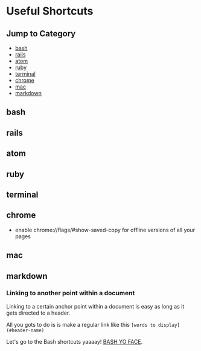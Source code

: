 # Useful Shortcuts


## Jump to Category

- [bash](#bash)
- [rails](#rails)
- [atom](#atom)
- [ruby](#ruby)
- [terminal](#terminal)
- [chrome](#chrome)
- [mac](#mac)
- [markdown](#markdown)



## bash
## rails
## atom
## ruby
## terminal
## chrome

- enable chrome://flags/#show-saved-copy for offline versions of all your pages

## mac
## markdown

### Linking to another point within a document

Linking to a certain anchor point within a document is easy as long as it gets directed to a header.

All you gots to do is is make a regular link like this `[words to display](#header-name)`

Let's go to the Bash shortcuts yaaaay! [BASH YO FACE](#bash).
